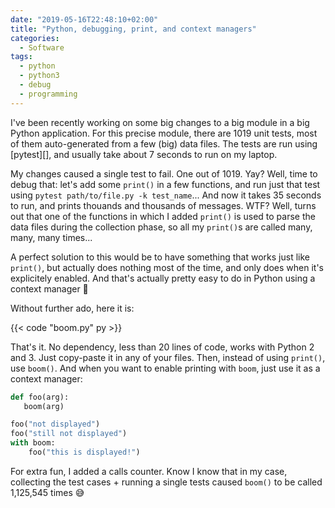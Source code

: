 ```yaml
---
date: "2019-05-16T22:48:10+02:00"
title: "Python, debugging, print, and context managers"
categories:
  - Software
tags:
  - python
  - python3
  - debug
  - programming
---
```


I've been recently working on some big changes to a big module in a big Python application. For this precise module,
there are 1019 unit tests, most of them auto-generated from a few (big) data files. The tests are run using [pytest][],
and usually take about 7 seconds to run on my laptop.

My changes caused a single test to fail. One out of 1019. Yay? Well, time to debug that: let's add some `print()` in a
few functions, and run just that test using `pytest path/to/file.py -k test_name`... And now it takes 35 seconds to run,
and prints thouands and thousands of messages. WTF? Well, turns out that one of the functions in which I added `print()`
is used to parse the data files during the collection phase, so all my `print()`s are called many, many, many times...

A perfect solution to this would be to have something that works just like `print()`, but actually does nothing most of
the time, and only does when it's explicitely enabled. And that's actually pretty easy to do in Python using a context
manager :slightly_smiling_face:

Without further ado, here it is:

{{< code "boom.py" py >}}

That's it. No dependency, less than 20 lines of code, works with Python 2 and 3. Just copy-paste it in any of your
files. Then, instead of using `print()`, use `boom()`. And when you want to enable printing with `boom`, just use it as
a context manager:

```python
def foo(arg):
   boom(arg)

foo("not displayed")
foo("still not displayed")
with boom:
    foo("this is displayed!")
```

For extra fun, I added a calls counter. Know I know that in my case, collecting the test cases + running a single tests
caused `boom()` to be called 1,125,545 times :sweat_smile:
